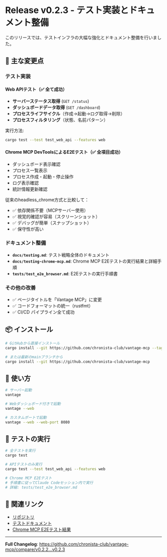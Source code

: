 # Release v0.2.3 - テスト実装とドキュメント整備

このリリースでは、テストインフラの大幅な強化とドキュメント整備を行いました。

## 🎯 主な変更点

### テスト実装

#### Web APIテスト（✅ 全て成功）
- **サーバーステータス取得** (`GET /status`)
- **ダッシュボードデータ取得** (`GET /dashboard`)
- **プロセスライフサイクル**（作成→起動→ログ取得→削除）
- **プロセスフィルタリング**（状態、名前パターン）

実行方法:
```bash
cargo test --test test_web_api --features web
```

#### Chrome MCP DevToolsによるE2Eテスト（✅ 全項目成功）
- ダッシュボード表示確認
- プロセス一覧表示
- プロセス作成・起動・停止操作
- ログ表示確認
- 統計情報更新確認

従来のheadless_chrome方式と比較して：
- ✅ 依存関係不要（MCPサーバー使用）
- ✅ 視覚的確認が容易（スクリーンショット）
- ✅ デバッグが簡単（スナップショット）
- ✅ 保守性が高い

### ドキュメント整備

- **`docs/testing.md`**: テスト戦略全体のドキュメント
- **`docs/testing-chrome-mcp.md`**: Chrome MCP E2Eテストの実行結果と詳細手順
- **`tests/test_e2e_browser.md`**: E2Eテストの実行手順書

### その他の改善

- ✅ ページタイトルを「Vantage MCP」に変更
- ✅ コードフォーマットの統一（rustfmt）
- ✅ CI/CD パイプライン全て成功

## 📦 インストール

```bash
# GitHubから直接インストール
cargo install --git https://github.com/chronista-club/vantage-mcp --tag v0.2.3

# または最新のmainブランチから
cargo install --git https://github.com/chronista-club/vantage-mcp
```

## 🚀 使い方

```bash
# サーバー起動
vantage

# Webダッシュボード付きで起動
vantage --web

# カスタムポートで起動
vantage --web --web-port 8080
```

## 📝 テストの実行

```bash
# 全テストを実行
cargo test

# APIテストのみ実行
cargo test --test test_web_api --features web

# Chrome MCP E2Eテスト
# 手順書に従ってClaude Codeセッション内で実行
# 詳細: tests/test_e2e_browser.md
```

## 🔗 関連リンク

- [リポジトリ](https://github.com/chronista-club/vantage-mcp)
- [テストドキュメント](https://github.com/chronista-club/vantage-mcp/blob/main/docs/testing.md)
- [Chrome MCP E2Eテスト結果](https://github.com/chronista-club/vantage-mcp/blob/main/docs/testing-chrome-mcp.md)

---

**Full Changelog**: https://github.com/chronista-club/vantage-mcp/compare/v0.2.2...v0.2.3
